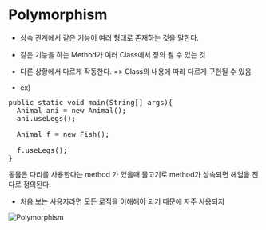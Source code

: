 Polymorphism
================
+ 상속 관계에서 같은 기능이 여러 형태로 존재하는 것을 말한다.
+ 같은 기능을 하는 Method가 여러 Class에서 정의 될 수 있는 것
+ 다른 상황에서 다르게 작동한다. => Class의 내용에 따라 다르게 구현될 수 있음

+ ex)
<pre>public static void main(String[] args){
  Animal ani = new Animal();
  ani.useLegs();
  
  Animal f = new Fish();
  
  f.useLegs();
}</pre>

동물은 다리를 사용한다는 method 가 있을때 물고기로 method가 상속되면 헤엄을 친다로 정의된다.


+ 처음 보는 사용자라면 모든 로직을 이해해야 되기 때문에 자주 사용되지 


![Polymorphism](https://i1.wp.com/www.brightdevelopers.com/wp-content/uploads/2017/08/polymorphism-big.png?fit=562%2C382&ssl=1)

